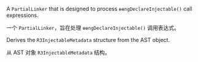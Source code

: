A `PartialLinker` that is designed to process `ɵɵngDeclareInjectable()` call expressions.

一个 `PartialLinker`，旨在处理 `ɵɵngDeclareInjectable()` 调用表达式。

Derives the `R3InjectableMetadata` structure from the AST object.

从 AST 对象 `R3InjectableMetadata` 结构。